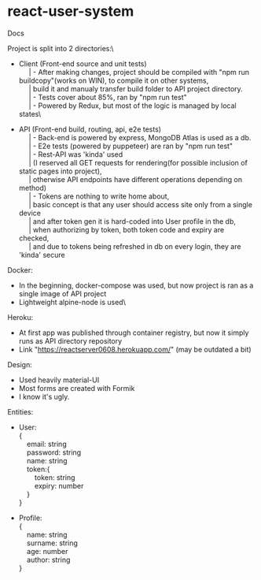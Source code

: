 # react-user-system

Docs

Project is split into 2 directories:\
- Client (Front-end source and unit tests)\
&nbsp;&nbsp;&nbsp;&nbsp;        | - After making changes, project should be compiled with "npm run buildcopy"(works on WIN), to compile it on other systems,\
&nbsp;&nbsp;&nbsp;&nbsp;        |  build it and manualy transfer build folder to API project directory.\
&nbsp;&nbsp;&nbsp;&nbsp;        | - Tests cover about 85%, ran by "npm run test"\
&nbsp;&nbsp;&nbsp;&nbsp;        | - Powered by Redux, but most of the logic is managed by local states\

- API (Front-end build, routing, api, e2e tests)\
&nbsp;&nbsp;&nbsp;&nbsp;        | - Back-end is powered by express, MongoDB Atlas is used as a db.\
&nbsp;&nbsp;&nbsp;&nbsp;        | - E2e tests (powered by puppeteer) are ran by "npm run test"\
&nbsp;&nbsp;&nbsp;&nbsp;        | - Rest-API was 'kinda' used\
&nbsp;&nbsp;&nbsp;&nbsp;        | (I reserved all GET requests for rendering(for possible inclusion of static pages into project),\
&nbsp;&nbsp;&nbsp;&nbsp;        | otherwise API endpoints have different operations depending on method)\
&nbsp;&nbsp;&nbsp;&nbsp;        | - Tokens are nothing to write home about, \
&nbsp;&nbsp;&nbsp;&nbsp;        | basic concept is that any user should access site only from a single device\
&nbsp;&nbsp;&nbsp;&nbsp;        | and after token gen it is hard-coded into User profile in the db, \
&nbsp;&nbsp;&nbsp;&nbsp;        | when authorizing by token, both token code and expiry are checked, \
&nbsp;&nbsp;&nbsp;&nbsp;        | and due to tokens being refreshed in db on every login, they are 'kinda' secure


Docker:

- In the beginning, docker-compose was used, but now project is ran as a single image of API project
- Lightweight alpine-node is used\

Heroku:

- At first app was published through container registry, but now it simply runs as API directory repository
- Link "https://reactserver0608.herokuapp.com/" (may be outdated a bit)

Design:

- Used heavily material-UI 
- Most forms are created with Formik
- I know it's ugly.

Entities:

- User:\
{\
&nbsp;&nbsp;&nbsp;&nbsp;email: string\
&nbsp;&nbsp;&nbsp;&nbsp;password: string\
&nbsp;&nbsp;&nbsp;&nbsp;name: string\
&nbsp;&nbsp;&nbsp;&nbsp;token:{\
	&nbsp;&nbsp;&nbsp;&nbsp;&nbsp;&nbsp;&nbsp;&nbsp;token: string\
	&nbsp;&nbsp;&nbsp;&nbsp;&nbsp;&nbsp;&nbsp;&nbsp;expiry: number\
	&nbsp;&nbsp;&nbsp;&nbsp;}\
 }
 
- Profile:\
{\
&nbsp;&nbsp;&nbsp;&nbsp;name: string\
&nbsp;&nbsp;&nbsp;&nbsp;surname: string\
&nbsp;&nbsp;&nbsp;&nbsp;age: number\
&nbsp;&nbsp;&nbsp;&nbsp;author: string\
 }	

